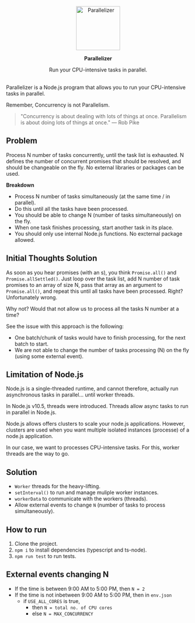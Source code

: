 <div align="center">
	<br>
  <p><a href="https://github.com/omarqazidev/parallelizer"><img src="logo-p2.png" width="120" alt="Parallelizer" /></a></p>
  <p><b>Parallelizer</b></p>
  Run your CPU-intensive tasks in parallel.
	<br>
	<br>
</div>

Parallelizer is a Node.js program that allows you to run your CPU-intensive tasks in parallel.

Remember, Concurrency is not Parallelism. 

> "Concurrency is about dealing with lots of things at once. Parallelism is about doing lots of things at once." — Rob Pike

## Problem
Process N number of tasks concurrently, until the task list
is exhausted. N defines the number of concurrent promises that should be resolved, and
should be changeable on the fly. No external libraries or packages can be used.

**Breakdown**
- Process N number of tasks simultaneously (at the same time / in parallel).
- Do this until all the tasks have been processed.
- You should be able to change N (number of tasks simultaneously) on the fly.
- When one task finishes processing, start another task in its place.
- You should only use internal Node.js functions. No excternal package allowed.

## Initial Thoughts Solution
As soon as you hear promises (with an s), you think `Promise.all()` and `Promise.allSettled()`. Just loop over the task list, add N number of task promises to an array of size N, pass that array as an argument to `Promise.all()`, and repeat this until all tasks have been processed. Right? Unfortunately wrong. 

Why not? Would that not allow us to process all the tasks N number at a time?

See the issue with this approach is the following:

- One batch/chunk of tasks would have to finish processing, for the next batch to start.
- We are not able to change the number of tasks processing (N) on the fly (using some external event).

## Limitation of Node.js
Node.js is a single-threaded runtime, and cannot therefore, actually run asynchronous tasks in parallel... until worker threads.

In Node.js v10.5, threads were introduced. Threads allow async tasks to run in parallel in Node.js.

Node.js allows offers clusters to scale your node.js applications. However, clusters are used when you want multiple isolated instances (processe) of a node.js application.

In our case, we want to processes CPU-intensive tasks. For this, worker threads are the way to go.

## Solution
- `Worker` threads for the heavy-lifting.
- `setInterval()` to run and manage muliple worker instances.
- `workerData` to communicate with the workers (threads).
- Allow external events to change `N` (number of tasks to process simultaneously).

## How to run
1. Clone the project.
2. `npm i` to install dependencies (typescript and ts-node).
3. `npm run test` to run tests.

## External events changing N
- If the time is between 9:00 AM to 5:00 PM, then `N = 2`
- If the time is not inbetween 9:00 AM to 5:00 PM, then in `env.json`
  - if `USE_ALL_CORES` is true, 
    - then `N = total no. of CPU cores`
    - else `N = MAX_CONCURRENCY`
